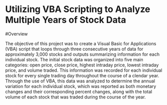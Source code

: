 # Utilizing VBA Scripting to Analyze Multiple Years of Stock Data

#Overview

The objective of this project was to create a Visual Basic for Applications (VBA) script that loops through three consecutive years of data for approximately 3,000 stocks and outputs summarizing information for each individual stock. The initial stock data was organized into five main categories: open price, close price, highest intraday price, lowest intraday price, and volume traded. This information was recorded for each individual stock for every single trading day throughout the course of a clendar year. Through the use of VBA, this data was analyzed to determine the annual variation for each individual stock, which was reported as both monetary changes and their corresponding percent changes, along with the total volume of each stock that was traded during the course of the year. 
